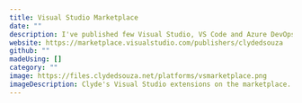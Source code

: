```yaml
---
title: Visual Studio Marketplace
date: ""
description: I've published few Visual Studio, VS Code and Azure DevOps extensions on the marketplace that's been getting some love. Click to find out more.
website: https://marketplace.visualstudio.com/publishers/clydedsouza
github: ""
madeUsing: []
category: ""
image: https://files.clydedsouza.net/platforms/vsmarketplace.png
imageDescription: Clyde's Visual Studio extensions on the marketplace.
---
```

